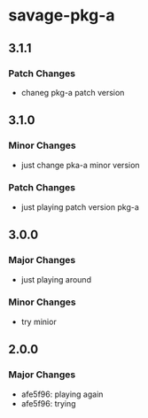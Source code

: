 # savage-pkg-a

## 3.1.1

### Patch Changes

- chaneg pkg-a patch version

## 3.1.0

### Minor Changes

- just change pka-a minor version

### Patch Changes

- just playing patch version pkg-a

## 3.0.0

### Major Changes

- just playing around

### Minor Changes

- try minior

## 2.0.0

### Major Changes

- afe5f96: playing again
- afe5f96: trying
